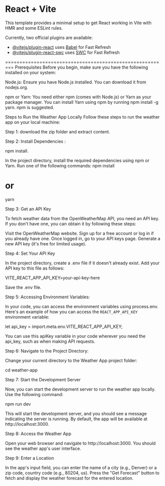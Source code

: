 # React + Vite

This template provides a minimal setup to get React working in Vite with HMR and some ESLint rules.

Currently, two official plugins are available:

- [@vitejs/plugin-react](https://github.com/vitejs/vite-plugin-react/blob/main/packages/plugin-react/README.md) uses [Babel](https://babeljs.io/) for Fast Refresh
- [@vitejs/plugin-react-swc](https://github.com/vitejs/vite-plugin-react-swc) uses [SWC](https://swc.rs/) for Fast Refresh


=========================================================
Prerequisites
Before you begin, make sure you have the following installed on your system:

Node.js: Ensure you have Node.js installed. You can download it from nodejs.org.

npm or Yarn: You need either npm (comes with Node.js) or Yarn as your package manager. You can install Yarn using npm by running npm install -g yarn. npm is suggested.

Steps to Run the Weather App Locally
Follow these steps to run the weather app on your local machine:

Step 1: download the zip folder and extract content.

Step 2: Install Dependencies : 

npm install.

In the project directory, install the required dependencies using npm or Yarn. Run one of the following commands:
npm install
# or
yarn

Step 3: Get an API Key

To fetch weather data from the OpenWeatherMap API, you need an API key. If you don't have one, you can obtain it by following these steps:

Visit the OpenWeatherMap website.
Sign up for a free account or log in if you already have one.
Once logged in, go to your API keys page.
Generate a new API key (it's free for limited usage).

Step 4: Set Your API Key

In the project directory, create a .env file if it doesn't already exist. Add your API key to this file as follows:

VITE_REACT_APP_API_KEY=your-api-key-here

Save the .env file.

Step 5: Accessing Environment Variables:

In your code, you can access the environment variables using process.env. Here's an example of how you can access the   `REACT_APP_API_KEY` environment variable:

let api_key = import.meta.env.VITE_REACT_APP_API_KEY;

You can use this apiKey variable in your code wherever you need the api_key, such as when making API requests.

Step 6: Navigate to the Project Directory:

Change your current directory to the Weather App project folder:

cd weather-app


Step 7: Start the Development Server

Now, you can start the development server to run the weather app locally. Use the following command:


npm run dev

This will start the development server, and you should see a message indicating the server is running. By default, the app will be available at http://localhost:3000.

Step 8: Access the Weather App

Open your web browser and navigate to http://localhost:3000. You should see the weather app's user interface.

Step 9: Enter a Location

In the app's input field, you can enter the name of a city (e.g., Denver) or a zip code, country code (e.g., 80204, us). Press the "Get Forecast" button to fetch and display the weather forecast for the entered location.




